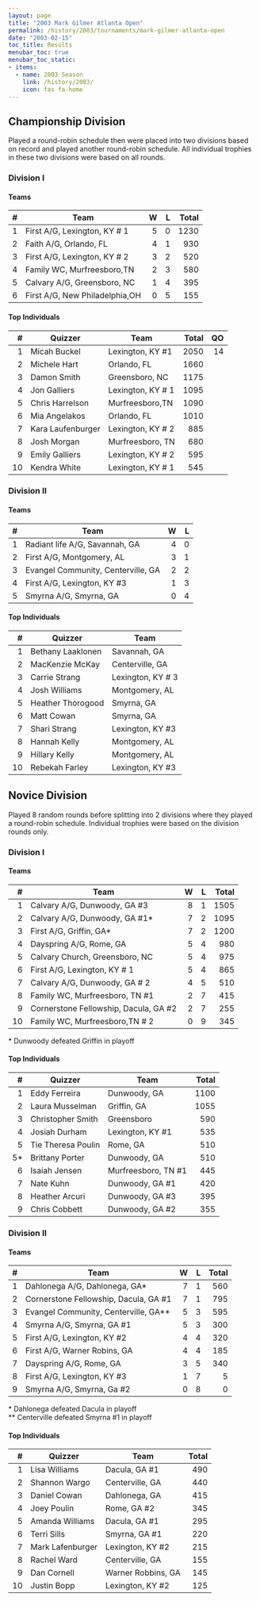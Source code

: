 ```yaml
---
layout: page
title: "2003 Mark Gilmer Atlanta Open"
permalink: /history/2003/tournaments/mark-gilmer-atlanta-open
date: "2003-02-15"
toc_title: Results
menubar_toc: true
menubar_toc_static:
- items:
  - name: 2003 Season
    link: /history/2003/
    icon: fas fa-home
---
```


## Championship Division

Played a round-robin schedule then were placed into two divisions based
on record and played another round-robin schedule. All individual
trophies in these two divisions were based on all rounds.

### Division I

#### Teams

|    # | Team                           |    W |    L | Total |
| ---: | ------------------------------ | ---: | ---: | ----: |
|    1 | First A/G, Lexington, KY # 1   |    5 |    0 |  1230 |
|    2 | Faith A/G, Orlando, FL         |    4 |    1 |   930 |
|    3 | First A/G, Lexington, KY # 2   |    3 |    2 |   520 |
|    4 | Family WC, Murfreesboro,TN     |    2 |    3 |   580 |
|    5 | Calvary A/G, Greensboro, NC    |    1 |    4 |   395 |
|    6 | First A/G, New Philadelphia,OH |    0 |    5 |   155 |

#### Top Individuals

|    # | Quizzer           | Team              | Total |   QO |
| ---: | ----------------- | ----------------- | ----: | ---: |
|    1 | Micah Buckel      | Lexington, KY #1  |  2050 |   14 |
|    2 | Michele Hart      | Orlando, FL       |  1660 |      |
|    3 | Damon Smith       | Greensboro, NC    |  1175 |      |
|    4 | Jon Galliers      | Lexington, KY # 1 |  1095 |      |
|    5 | Chris Harrelson   | Murfreesboro,TN   |  1090 |      |
|    6 | Mia Angelakos     | Orlando, FL       |  1010 |      |
|    7 | Kara Laufenburger | Lexington, KY # 2 |   885 |      |
|    8 | Josh Morgan       | Murfreesboro, TN  |   680 |      |
|    9 | Emily Galliers    | Lexington, KY # 2 |   595 |      |
|   10 | Kendra White      | Lexington, KY # 1 |   545 |      |

### Division II

#### Teams

|    # | Team                               |    W |    L |
| ---: | ---------------------------------- | ---: | ---: |
|    1 | Radiant life A/G, Savannah, GA     |    4 |    0 |
|    2 | First A/G, Montgomery, AL          |    3 |    1 |
|    3 | Evangel Community, Centerville, GA |    2 |    2 |
|    4 | First A/G, Lexington, KY #3        |    1 |    3 |
|    5 | Smyrna A/G, Smyrna, GA             |    0 |    4 |

#### Top Individuals

|    # | Quizzer           | Team              |
| ---: | ----------------- | ----------------- |
|    1 | Bethany Laaklonen | Savannah, GA      |
|    2 | MacKenzie McKay   | Centerville, GA   |
|    3 | Carrie Strang     | Lexington, KY # 3 |
|    4 | Josh Williams     | Montgomery, AL    |
|    5 | Heather Thorogood | Smyrna, GA        |
|    6 | Matt Cowan        | Smyrna, GA        |
|    7 | Shari Strang      | Lexington, KY #3  |
|    8 | Hannah Kelly      | Montgomery, AL    |
|    9 | Hillary Kelly     | Montgomery, AL    |
|   10 | Rebekah Farley    | Lexington, KY #3  |

## Novice Division

Played 8 random rounds before splitting into 2 divisions where they
played a round-robin schedule. Individual trophies were based on the
division rounds only.

### Division I

#### Teams

|    # | Team                                  |    W |    L | Total |
| ---: | ------------------------------------- | ---: | ---: | ----: |
|    1 | Calvary A/G, Dunwoody, GA #3          |    8 |    1 |  1505 |
|    2 | Calvary A/G, Dunwoody, GA #1*         |    7 |    2 |  1095 |
|    3 | First A/G, Griffin, GA*               |    7 |    2 |  1200 |
|    4 | Dayspring A/G, Rome, GA               |    5 |    4 |   980 |
|    5 | Calvary Church, Greensboro, NC        |    5 |    4 |   975 |
|    6 | First A/G, Lexington, KY # 1          |    5 |    4 |   865 |
|    7 | Calvary A/G, Dunwoody, GA # 2         |    4 |    5 |   510 |
|    8 | Family WC, Murfreesboro, TN #1        |    2 |    7 |   415 |
|    9 | Cornerstone Fellowship, Dacula, GA #2 |    2 |    7 |   255 |
|   10 | Family WC, Murfreesboro,TN # 2        |    0 |    9 |   345 |

\* Dunwoody defeated Griffin in playoff

#### Top Individuals

|    # | Quizzer            | Team                | Total |
| ---: | ------------------ | ------------------- | ----: |
|    1 | Eddy Ferreira      | Dunwoody, GA        |  1100 |
|    2 | Laura Musselman    | Griffin, GA         |  1055 |
|    3 | Christopher Smith  | Greensboro          |   590 |
|    4 | Josiah Durham      | Lexington, KY #1    |   535 |
|    5 | Tie Theresa Poulin | Rome, GA            |   510 |
|   5* | Brittany Porter    | Dunwoody, GA        |   510 |
|    6 | Isaiah Jensen      | Murfreesboro, TN #1 |   445 |
|    7 | Nate Kuhn          | Dunwoody, GA #1     |   420 |
|    8 | Heather Arcuri     | Dunwoody, GA #3     |   395 |
|    9 | Chris Cobbett      | Dunwoody, GA #2     |   355 |

### Division II

#### Teams

|    # | Team                                  |    W |    L | Total |
| ---: | ------------------------------------- | ---: | ---: | ----: |
|    1 | Dahlonega A/G, Dahlonega, GA*         |    7 |    1 |   560 |
|    2 | Cornerstone Fellowship, Dacula, GA #1 |    7 |    1 |   795 |
|    3 | Evangel Community, Centerville, GA**  |    5 |    3 |   595 |
|    4 | Smyrna A/G, Smyrna, GA #1             |    5 |    3 |   300 |
|    5 | First A/G, Lexington, KY #2           |    4 |    4 |   320 |
|    6 | First A/G, Warner Robins, GA          |    4 |    4 |   185 |
|    7 | Dayspring A/G, Rome, GA               |    3 |    5 |   340 |
|    8 | First A/G, Lexington, KY #3           |    1 |    7 |     5 |
|    9 | Smyrna A/G, Smyrna, Ga #2             |    0 |    8 |     0 |

\* Dahlonega defeated Dacula in playoff\
\*\* Centerville defeated Smyrna #1 in playoff

#### Top Individuals

|    # | Quizzer          | Team               | Total |
| ---: | ---------------- | ------------------ | ----: |
|    1 | Lisa Williams    | Dacula, GA #1      |   490 |
|    2 | Shannon Wargo    | Centerville, GA    |   440 |
|    3 | Daniel Cowan     | Dahlonega, GA      |   415 |
|    4 | Joey Poulin      | Rome, GA #2        |   345 |
|    5 | Amanda Williams  | Dacula, GA #1      |   295 |
|    6 | Terri Sills      | Smyrna, GA #1      |   220 |
|    7 | Mark Lafenburger | Lexington, KY #2   |   215 |
|    8 | Rachel Ward      | Centerville, GA    |   155 |
|    9 | Dan Cornell      | Warner Robbins, GA |   145 |
|   10 | Justin Bopp      | Lexington, KY #2   |   125 |

